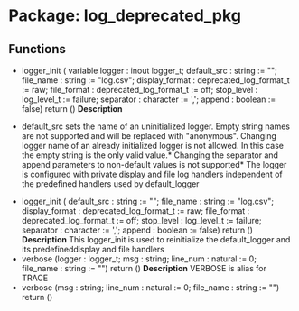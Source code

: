 # Package: log_deprecated_pkg
## Functions
- logger_init <font id="function_arguments">(    variable logger : inout logger_t;
    default_src     :       string                  := "";
    file_name       :       string                  := "log.csv";
    display_format  :       deprecated_log_format_t := raw;
    file_format     :       deprecated_log_format_t := off;
    stop_level      :       log_level_t             := failure;
    separator       :       character               := ',';
    append          :       boolean                 := false)</font> <font id="function_return">return ()</font>
**Description**
* default_src sets the name of an uninitialized logger. Empty string names are not supported  and will be replaced with "anonymous<a unique number>". Changing logger  name of an already initialized logger is not allowed. In this case the  empty string is the only valid value.* Changing the separator and append parameters to non-default values is not  supported* The logger is configured with private display and file log handlers independent  of the predefined handlers used by default_logger
- logger_init <font id="function_arguments">(    default_src    : string                  := "";
    file_name      : string                  := "log.csv";
    display_format : deprecated_log_format_t := raw;
    file_format    : deprecated_log_format_t := off;
    stop_level     : log_level_t             := failure;
    separator      : character               := ',';
    append         : boolean                 := false)</font> <font id="function_return">return ()</font>
**Description**
This logger_init is used to reinitialize the default_logger and its predefineddisplay and file handlers
- verbose <font id="function_arguments">(logger : logger_t;                    msg : string;
                    line_num : natural := 0;
                    file_name : string := "")</font> <font id="function_return">return ()</font>
**Description**
VERBOSE is alias for TRACE
- verbose <font id="function_arguments">(msg : string;                    line_num : natural := 0;
                    file_name : string := "")</font> <font id="function_return">return ()</font>
